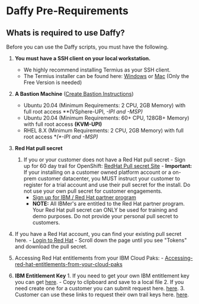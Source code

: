 # Daffy Pre-Requirements

## Whats is required to use Daffy?

Before you can use the Daffy scripts, you must have the following.

1. **You must have a SSH client on your local workstation.**
    - We highly recommend installing Termius as your SSH client.
    - The Termius installer can be found here:  [Windows](https://termius.com/windows) or [Mac](https://termius.com/mac-os)  (Only the Free Version is needed)

2. **A Bastion Machine** ([Create Bastion Instructions](https://w3.ibm.com/w3publisher/daffy/supporting-software/create-your-own-bastion))
    - Ubuntu 20.04 (Minimum Requirements: 2 CPU, 2GB Memory) with full root access  **(VSphere-UPI, *-IPI and *-MSP)**
    - Ubuntu 20.04 (Minimum Requirements: 60+ CPU, 128GB+ Memory) with full root access  **(KVM-UPI)**
    - RHEL 8.X         (Minimum Requirements: 2 CPU, 2GB Memory) with full root access  **(*-IPI and *-MSP)**

3. **Red Hat pull secret**
    1. If you or your customer does not have a Red Hat pull secret
            - Sign up for 60 day trail for OpenShift: [RedHat Pull secret Site](https://sso.redhat.com/auth/realms/redhat-external/protocol/openid-connect/auth?client_id=rh-product-eval&redirect_uri=https%3A%2F%2Fwww.redhat.com%2Fwapps%2Feval%2Findex.html%3Fevaluation_id%3D1053&state=65bea41f-d86c-4132-8f2d-7e04fcb04fb1&response_mode=fragment&response_type=code&scope=openid&nonce=f02607dc-794c-4249-8318-40892596b6a4)
            - **Important:** If your installing on a customer owned platform account or a on-prem customer datacenter, you MUST instruct your customer to register for a trial account and use their pull secret for the install. Do not use your own pull secret for customer engagements.
          -  ​​​​[Sign up for IBM / Red Hat partner program](https://ibm.seismic.com/app?ContentId=f8d25c6e-5a6e-4db4-b542-dad3e5d902f5#/doccenter/5477419a-9474-4c51-94af-b442e9169fab/doc/%252Fdd98c5a3df-6b7c-1d77-6f07-d12e63954c78%252FdfOTRiYmU4NTQtNWY4NC03Y2QyLWZjYWUtOGIxYmFmZjkyZThk%252CPT0%253D%252CUXVpY2sgcmVmZXJlbmNlIGd1aWRl%252Flf22b694b3-80e0-4332-92ba-4a8183a59396/grid/)
          - **NOTE:** All IBMer's are entitled to the Red Hat partner program. Your Red Hat pull secret can ONLY be used for training and demo purposes. Do not provide your personal pull secret to customers.

  2. If you have a Red Hat account, you can find your existing pull secret here.
          -  [Login to Red Hat](https://sso.redhat.com/auth/realms/redhat-external/protocol/openid-connect/auth?client_id=cloud-services&redirect_uri=https%3A%2F%2Fconsole.redhat.com%2Fopenshift%2Fdownloads&state=fce85c1f-4592-437e-a1fa-247f3e6e42a3&response_mode=fragment&response_type=code&scope=openid&nonce=962036d3-ef65-4c80-81cb-e608ba9b122b)
          - Scroll down the page until you see "Tokens" and download the pull secret.

  3. Accessing Red Hat entitlements from your IBM Cloud Paks:
          - [Accessing-red-hat-entitlements-from-your-cloud-paks](https://www.ibm.com/docs/en/cloud-paks/1.0?topic=iocpc-accessing-red-hat-entitlements-from-your-cloud-paks)

4. **IBM Entitlement Key**
          1. If you need to get your own IBM entitlement key you can get [ here](https://myibm.ibm.com/products-services/containerlibrary).
              - Copy to clipboard and save to a local file
          2. If you need create one for a customer you can submit request here. [here](https://ibm.seismic.com/app#/doccenter/5477419a-9474-4c51-94af-b442e9169fab/doc/%252Fdd98c5a3df-6b7c-1d77-6f07-d12e63954c78%252FdfOTRiYmU4NTQtNWY4NC03Y2QyLWZjYWUtOGIxYmFmZjkyZThk%252CPT0%253D%252CU2VsbGVyIGVuYWJsZW1lbnQ%253D%252Flfd6999bf8-4782-460e-980c-a37faf7b2b69//?mode=view&searchId=76d7b1d4-65bc-4d7d-98f9-fedbcd7fade9).
          3. Customer can use these links to request their own trail keys here. [here](https://w3.ibm.com/w3publisher/daffy/faq/ibm-entitlement-keys).
